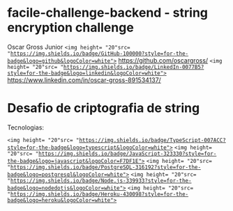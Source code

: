 # facile-challenge-backend - string encryption challenge


Oscar Gross Junior
<code><img height= "20"src= "https://img.shields.io/badge/GitHub-100000?style=for-the-badge&logo=github&logoColor=white"></code>  https://github.com/oscargross/
<code><img height= "20"src= "https://img.shields.io/badge/LinkedIn-0077B5?style=for-the-badge&logo=linkedin&logoColor=white"></code>  https://www.linkedin.com/in/oscar-gross-891534137/



<h1>Desafio de criptografia de string</h1>
Tecnologias:

<code><img height= "20"src= "https://img.shields.io/badge/TypeScript-007ACC?style=for-the-badge&logo=typescript&logoColor=white"></code>
<code><img height= "20"src= "https://img.shields.io/badge/JavaScript-323330?style=for-the-badge&logo=javascript&logoColor=F7DF1E"></code>
<code><img height= "20"src= "https://img.shields.io/badge/PostgreSQL-316192?style=for-the-badge&logo=postgresql&logoColor=white"></code>
<code><img height= "20"src= "https://img.shields.io/badge/Node.js-339933?style=for-the-badge&logo=nodedotjs&logoColor=white"></code>
<code><img height= "20"src= "https://img.shields.io/badge/Heroku-430098?style=for-the-badge&logo=heroku&logoColor=white"></code>

